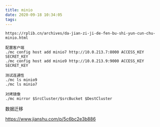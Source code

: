 ```yaml
---
title: minio
date: 2020-09-18 10:34:05
tags:
---
```




```shell
https://rplib.cn/archives/da-jian-zi-ji-de-fen-bu-shi-yun-cun-chu-minio.html

配置客户端
./mc config host add minio7 http://10.0.213.7:8000 ACCESS_KEY SECRET_KEY
./mc config host add minio9 http://10.0.213.9:9000 ACCESS_KEY SECRET_KEY

测试连通性
./mc ls minio9
./mc ls minio7

对拷镜像
./mc mirror $SrcCluster/$srcBucket $DestCluster
```

数据迁移

https://www.jianshu.com/p/5c6bc2e3b886



